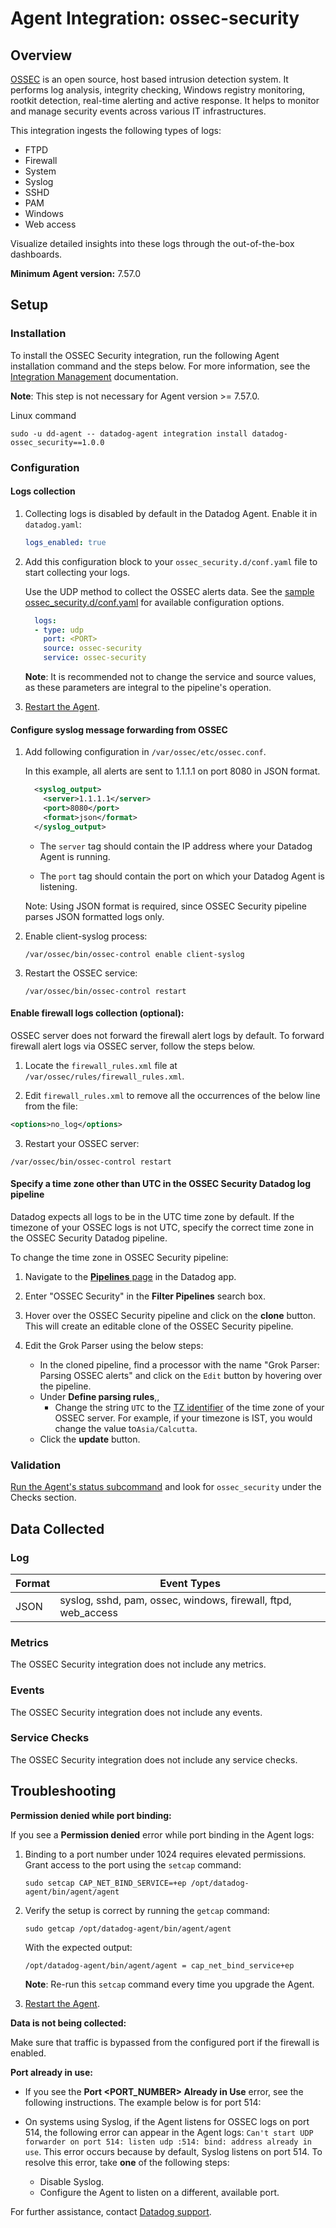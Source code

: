 # Agent Integration: ossec-security

## Overview

[OSSEC][4] is an open source, host based intrusion detection system. It performs log analysis, integrity checking, Windows registry monitoring, rootkit detection, real-time alerting and active response. It helps to monitor and manage security events across various IT infrastructures.

This integration ingests the following types of logs:
- FTPD
- Firewall
- System
- Syslog
- SSHD
- PAM
- Windows
- Web access

Visualize detailed insights into these logs through the out-of-the-box dashboards.

**Minimum Agent version:** 7.57.0

## Setup

### Installation

To install the OSSEC Security integration, run the following Agent installation command and the steps below. For more information, see the [Integration Management][6] documentation.

**Note**: This step is not necessary for Agent version >= 7.57.0.

Linux command
  ```shell
  sudo -u dd-agent -- datadog-agent integration install datadog-ossec_security==1.0.0
  ```

### Configuration

#### Logs collection

1. Collecting logs is disabled by default in the Datadog Agent. Enable it in `datadog.yaml`:

    ```yaml
    logs_enabled: true
    ```
2. Add this configuration block to your `ossec_security.d/conf.yaml` file to start collecting your logs.

    Use the UDP method to collect the OSSEC alerts data.
    See the [sample ossec_security.d/conf.yaml][8] for available configuration options.

    ```yaml
      logs:
      - type: udp
        port: <PORT>
        source: ossec-security
        service: ossec-security
    ```
    **Note**: It is recommended not to change the service and source values, as these parameters are integral to the pipeline's operation.

3. [Restart the Agent][3].

#### Configure syslog message forwarding from OSSEC
  1. Add following configuration in `/var/ossec/etc/ossec.conf`.

      In this example, all alerts are sent to 1.1.1.1 on port 8080 in JSON format.
      ```xml
        <syslog_output>
          <server>1.1.1.1</server>
          <port>8080</port>
          <format>json</format>
        </syslog_output>
      ```

      * The `server` tag should contain the IP address where your Datadog Agent is running.

      * The `port` tag should contain the port on which your Datadog Agent is listening.

      Note: Using JSON format is required, since OSSEC Security pipeline parses JSON formatted logs only.

  2. Enable client-syslog process:
      ```shell
      /var/ossec/bin/ossec-control enable client-syslog
      ```

  3. Restart the OSSEC service:
      ```shell
      /var/ossec/bin/ossec-control restart
      ```

#### Enable firewall logs collection (optional):
OSSEC server does not forward the firewall alert logs by default. To forward firewall alert logs via OSSEC server, follow the steps below.

  1. Locate the `firewall_rules.xml` file at `/var/ossec/rules/firewall_rules.xml`.

  2. Edit `firewall_rules.xml` to remove all the occurrences of the below line from the file:
  ```xml
  <options>no_log</options>
  ``` 

  3. Restart your OSSEC server:
  ```shell
  /var/ossec/bin/ossec-control restart
  ```

#### Specify a time zone other than UTC in the OSSEC Security Datadog log pipeline

Datadog expects all logs to be in the UTC time zone by default. If the timezone of your OSSEC logs is not UTC, specify the correct time zone in the OSSEC Security Datadog pipeline.

To change the time zone in OSSEC Security pipeline:

  1. Navigate to the [**Pipelines** page][10] in the Datadog app. 

  2. Enter "OSSEC Security" in the  **Filter Pipelines** search box.

  3. Hover over the OSSEC Security pipeline and click on the **clone**  button. This will create an editable clone of the OSSEC Security pipeline.

  4. Edit the Grok Parser using the below steps:
      - In the cloned pipeline, find a processor with the name "Grok Parser: Parsing OSSEC alerts" and click on the `Edit` button by hovering over the pipeline.
      - Under **Define parsing rules**,,
        - Change the string `UTC` to the [TZ identifier][9] of the time zone of your OSSEC server. For example, if your timezone is IST, you would change the value to`Asia/Calcutta`.
      - Click the **update** button.



### Validation

[Run the Agent's status subcommand][7] and look for `ossec_security` under the Checks section.

## Data Collected

### Log 

| Format     | Event Types    |
| ---------  | -------------- |
| JSON | syslog, sshd, pam, ossec, windows, firewall, ftpd, web_access |

### Metrics

The OSSEC Security integration does not include any metrics.

### Events

The OSSEC Security integration does not include any events.

### Service Checks

The OSSEC Security integration does not include any service checks.

## Troubleshooting

**Permission denied while port binding:**

If you see a **Permission denied** error while port binding in the Agent logs:

1. Binding to a port number under 1024 requires elevated permissions. Grant access to the port using the `setcap` command:
    ```shell
    sudo setcap CAP_NET_BIND_SERVICE=+ep /opt/datadog-agent/bin/agent/agent
    ```

2. Verify the setup is correct by running the `getcap` command:

    ```shell
    sudo getcap /opt/datadog-agent/bin/agent/agent
    ```

    With the expected output:

    ```shell
    /opt/datadog-agent/bin/agent/agent = cap_net_bind_service+ep
    ```

    **Note**: Re-run this `setcap` command every time you upgrade the Agent.

3. [Restart the Agent][3].

**Data is not being collected:**

Make sure that traffic is bypassed from the configured port if the firewall is enabled.

**Port already in use:**

- If you see the **Port <PORT_NUMBER> Already in Use** error, see the following instructions. The example below is for port 514:

- On systems using Syslog, if the Agent listens for OSSEC logs on port 514, the following error can appear in the Agent logs: `Can't start UDP forwarder on port 514: listen udp :514: bind: address already in use`. This error occurs because by default, Syslog listens on port 514. To resolve this error, take **one** of the following steps: 

    - Disable Syslog.
    - Configure the Agent to listen on a different, available port.


For further assistance, contact [Datadog support][1].

[1]: https://docs.datadoghq.com/help/
[2]: /account/settings/agent/latest
[3]: https://docs.datadoghq.com/agent/guide/agent-commands/#start-stop-and-restart-the-agent
[4]: https://www.ossec.net/
[5]: https://github.com/DataDog/integrations-core/blob/master/ossec_security/assets/service_checks.json
[6]: https://docs.datadoghq.com/agent/guide/integration-management/?tab=linux#install
[7]: https://docs.datadoghq.com/agent/guide/agent-commands/#agent-status-and-information
[8]: https://github.com/DataDog/integrations-core/blob/master/ossec_security/datadog_checks/ossec_security/data/conf.yaml.example
[9]: https://en.wikipedia.org/wiki/List_of_tz_database_time_zones
[10]: /logs/pipelines
